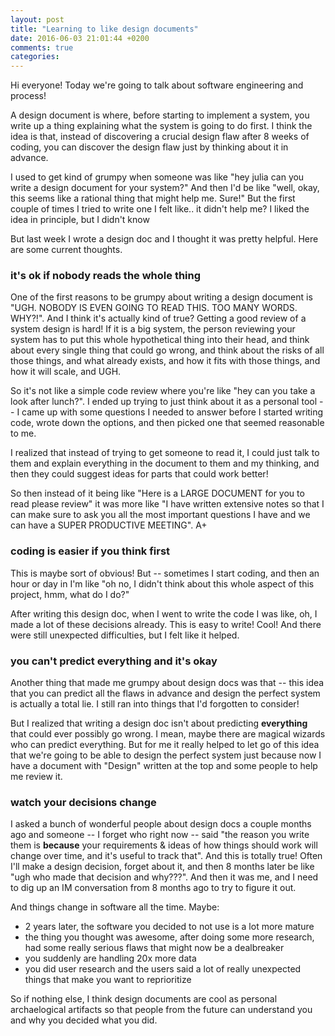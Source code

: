 ```yaml
---
layout: post
title: "Learning to like design documents"
date: 2016-06-03 21:01:44 +0200
comments: true
categories: 
---
```


Hi everyone! Today we're going to talk about software engineering and process!

A design document is where, before starting to implement a system, you write up a thing explaining what the system is going to do first. I think the idea is that, instead of discovering a crucial design flaw after 8 weeks of coding, you can discover the design flaw just by thinking about it in advance.

I used to get kind of grumpy when someone was like "hey julia can you write a design document for your system?" And then I'd be like "well, okay, this seems like a rational thing that might help me. Sure!" But the first couple of times I tried to write one I felt like.. it didn't help me? I liked the idea in principle, but I didn't know 

But last week I wrote a design doc and I thought it was pretty helpful. Here are some current thoughts.

### it's ok if nobody reads the whole thing

One of the first reasons to be grumpy about writing a design document is "UGH. NOBODY IS EVEN GOING TO READ THIS. TOO MANY WORDS. WHY?!". And I think it's actually kind of true? Getting a good review of a system design is hard! If it is a big system, the person reviewing your system has to put this whole hypothetical thing into their head, and think about every single thing that could go wrong, and think about the risks of all those things, and what already exists, and how it fits with those things, and how it will scale, and UGH.

So it's not like a simple code review where you're like "hey can you take a look after lunch?". I ended up trying to just think about it as a personal tool -- I came up with some questions I needed to answer before I started writing code, wrote down the options, and then picked one that seemed reasonable to me. 

I realized that instead of trying to get someone to read it, I could just talk to them and explain everything in the document to them and my thinking, and then they could suggest ideas for parts that could work better!

So then instead of it being like "Here is a LARGE DOCUMENT for you to read please review" it was more like "I have written extensive notes so that I can make sure to ask you all the most important questions I have and we can have a SUPER PRODUCTIVE MEETING". A+

### coding is easier if you think first

This is maybe sort of obvious! But -- sometimes I start coding, and then an hour or day in I'm like "oh no, I didn't think about this whole aspect of this project, hmm, what do I do?"

After writing this design doc, when I went to write the code I was like, oh, I made a lot of these decisions already. This is easy to write! Cool! And there were still unexpected difficulties, but I felt like it helped.

### you can't predict everything and it's okay

Another thing that made me grumpy about design docs was that -- this idea that you can predict all the flaws in advance and design the perfect system is actually a total lie. I still ran into things that I'd forgotten to consider! 

But I realized that writing a design doc isn't about predicting **everything** that could ever possibly go wrong. I mean, maybe there are magical wizards who can predict everything. But for me it really helped to let go of this idea that we're going to be able to design the perfect system just because now I have a document with "Design" written at the top and some people to help me review it.

### watch your decisions change

I asked a bunch of wonderful people about design docs a couple months ago and someone -- I forget who right now -- said "the reason you write them is **because** your requirements & ideas of how things should work will change over time, and it's useful to track that". And this is totally true! Often I'll make a design decision, forget about it, and then 8 months later be like "ugh who made that decision and why???". And then it was me, and I need to dig up an IM conversation from 8 months ago to try to figure it out.

And things change in software all the time. Maybe:

* 2 years later, the software you decided to not use is a lot more mature
* the thing you thought was awesome, after doing some more research, had some really serious flaws that might now be a dealbreaker
* you suddenly are handling 20x more data
* you did user research and the users said a lot of really unexpected things that make you want to reprioritize

So if nothing else, I think design documents are cool as personal archaelogical artifacts so that people from the future can understand you and why you decided what you did.